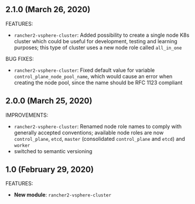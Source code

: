 ## 2.1.0 (March 26, 2020)

FEATURES:
* `rancher2-vsphere-cluster`: Added possibility to create a single node K8s cluster which could be useful for development, testing and learning purposes; this type of cluster uses a new node role called `all_in_one`

BUG FIXES:
* `rancher2-vsphere-cluster`: Fixed default value for variable `control_plane_node_pool_name`, which would cause an error when creating the node pool, since the name should be RFC 1123 compliant

## 2.0.0 (March 25, 2020)

IMPROVEMENTS:
* `rancher2-vsphere-cluster`: Renamed node role names to comply with generally accepted conventions; available node roles are now `control_plane`, `etcd`, `master` (consolidated `control_plane` and `etcd`) and `worker`
* switched to semantic versioning

## 1.0 (February 29, 2020)

FEATURES:

* **New module**: `rancher2-vsphere-cluster`

